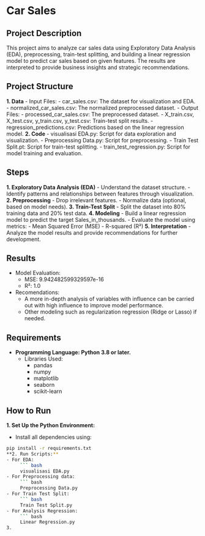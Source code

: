 # Car Sales
## Project Description
This project aims to analyze car sales data using Exploratory Data Analysis (EDA), preprocessing, train-test splitting, and building a linear regression model to predict car sales based on given features. The results are interpreted to provide business insights and strategic recommendations.

## Project Structure

**1. Data**
     - Input Files:
         - car_sales.csv: The dataset for visualization and EDA.
         - normalized_car_sales.csv: The normalized preprocessed dataset.
     - Output Files:
         - processed_car_sales.csv: The preprocessed dataset.
         - X_train.csv, X_test.csv, y_train.csv, y_test.csv: Train-test split results.
         - regression_predictions.csv: Predictions based on the linear regression model.
**2. Code**
     - visualisasi EDA.py: Script for data exploration and visualization.
     - Preprocessing Data.py: Script for preprocessing.
     - Train Test Split.pt: Script for train-test splitting.
     - train_test_regression.py: Script for model training and evaluation.

## Steps

**1. Exploratory Data Analysis (EDA)**
     - Understand the dataset structure.
     - Identify patterns and relationships between features through visualization.
**2. Preprocessing**
     - Drop irrelevant features.
     - Normalize data (optional, based on model needs).
**3. Train-Test Split**
     - Split the dataset into 80% training data and 20% test data.
**4. Modeling**
     - Build a linear regression model to predict the target Sales_in_thousands.
         - Evaluate the model using metrics:
         - Mean Squared Error (MSE)
         - R-squared (R²)
**5. Interpretation**
     - Analyze the model results and provide recommendations for further development.

## Results

- Model Evaluation:
    - MSE: 9.942482599329597e-16
    - R²: 1.0
- Recomendations: 
    - A more in-depth analysis of variables with influence can be carried out with high influence to improve model performance.
    - Other modeling such as regularization regression (Ridge or Lasso) if needed.

## Requirements

- **Programming Language: Python 3.8 or later.**
     - Libraries Used:
        - pandas
        - numpy
        - matplotlib
        - seaborn
        - scikit-learn

## How to Run

**1. Set Up the Python Environment:**
   - Install all dependencies using:
   ``` bash
   pip install -r requirements.txt
**2. Run Scripts:**
   - For EDA:
        ``` bash
        visualisasi EDA.py
   - For Preprocessing data:
        ``` bash
        Preprocessing Data.py
   - For Train Test Split:
        ``` bash
        Train Test Split.py
   - For Analysis Regression:
        ``` bash
        Linear Regression.py
3.  
